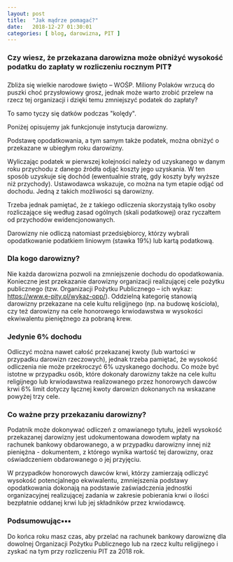 ```yaml
---
layout: post
title:  "Jak mądrze pomagać?"
date:   2018-12-27 01:30:01
categories: [ blog, darowizna, PIT ]
---
```


### Czy wiesz, że przekazana darowizna może obniżyć wysokość podatku do zapłaty w rozliczeniu rocznym PIT❓

Zbliża się wielkie narodowe święto – WOŚP. Miliony Polaków wrzucą do puszki choć przysłowiowy grosz, jednak może warto zrobić przelew na rzecz tej organizacji i dzięki temu zmniejszyć podatek do zapłaty?

To samo tyczy się datków podczas "kolędy".

Poniżej opisujemy jak funkcjonuje instytucja darowizny.

Podstawę opodatkowania, a tym samym także podatek, można obniżyć o przekazane w ubiegłym roku darowizny.

Wyliczając podatek w pierwszej kolejności należy od uzyskanego w danym roku przychodu z danego źródła odjąć koszty jego uzyskania. W ten sposób uzyskuje się dochód (ewentualnie stratę, gdy koszty były wyższe niż przychody). Ustawodawca wskazuje, co można na tym etapie odjąć od dochodu. Jedną z takich możliwości są darowizny.

Trzeba jednak pamiętać, że z takiego odliczenia skorzystają tylko osoby rozliczające się według zasad ogólnych (skali podatkowej) oraz ryczałtem od przychodów ewidencjonowanych.

Darowizny nie odliczą natomiast przedsiębiorcy, którzy wybrali opodatkowanie podatkiem liniowym (stawka 19%) lub kartą podatkową.

### Dla kogo darowizny?

Nie każda darowizna pozwoli na zmniejszenie dochodu do opodatkowania. 
Konieczne jest przekazanie darowizny organizacji realizującej cele pożytku publicznego (tzw. Organizacji Pożytku Publicznego – ich wykaz: https://www.e-pity.pl/wykaz-opp/).
Oddzielną kategorię stanowią darowizny przekazane na cele kultu religijnego (np. na budowę kościoła), czy też darowizny na cele honorowego krwiodawstwa w wysokości ekwiwalentu pieniężnego za pobraną krew.

### Jedynie 6% dochodu

Odliczyć można nawet całość przekazanej kwoty (lub wartości w przypadku darowizn rzeczowych), jednak trzeba pamiętać, że wysokość odliczenia nie może przekroczyć 6% uzyskanego dochodu. 
Co może być istotne w przypadku osób, które dokonały darowizny także na cele kultu religijnego lub krwiodawstwa realizowanego przez honorowych dawców krwi 6% limit dotyczy łącznej kwoty darowizn dokonanych na wskazane powyżej trzy cele.

### Co ważne przy przekazaniu darowizny?

Podatnik może dokonywać odliczeń z omawianego tytułu, jeżeli wysokość przekazanej darowizny jest udokumentowana dowodem wpłaty na rachunek bankowy obdarowanego, a w przypadku darowizny innej niż pieniężna - dokumentem, z którego wynika wartość tej darowizny, oraz oświadczeniem obdarowanego o jej przyjęciu.

W przypadków honorowych dawców krwi, którzy zamierzają odliczyć wysokość potencjalnego ekwiwalentu, zmniejszenia podstawy opodatkowania dokonają na podstawie zaświadczenia jednostki organizacyjnej realizującej zadania w zakresie pobierania krwi o ilości bezpłatnie oddanej krwi lub jej składników przez krwiodawcę.

### Podsumowując▪️▪️▪️ 
Do końca roku masz czas, aby przelać na rachunek bankowy darowiznę dla dowolnej Organizacji Pożytku Publicznego lub na rzecz kultu religijnego i zyskać na tym przy rozliczeniu PIT za 2018 rok.
